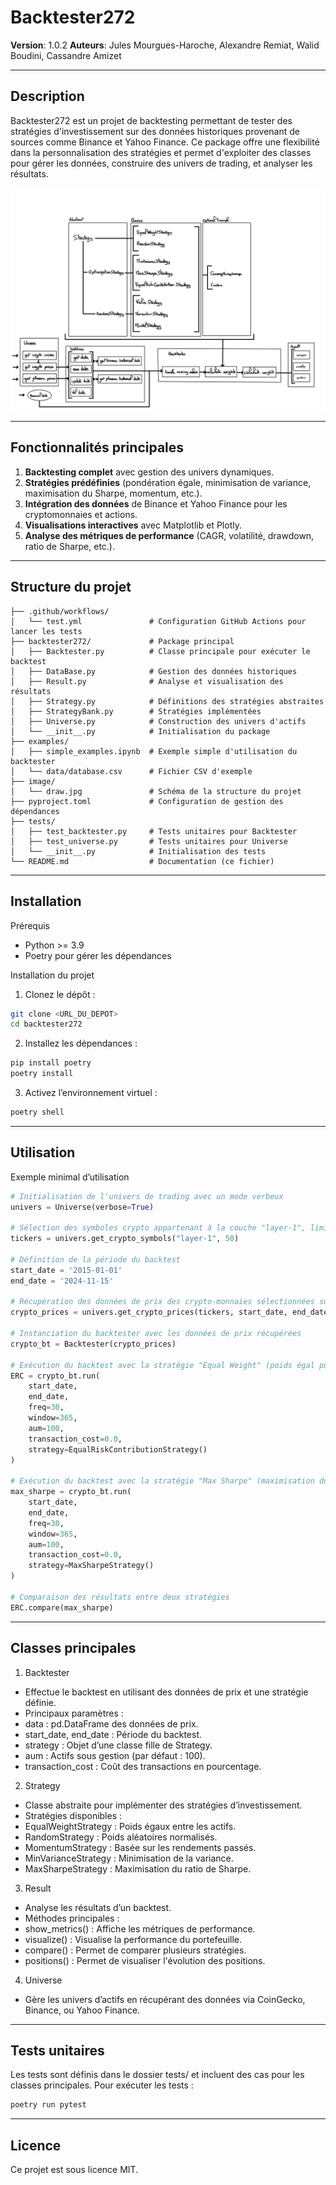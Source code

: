 # Backtester272

**Version**: 1.0.2
**Auteurs**: Jules Mourgues-Haroche, Alexandre Remiat, Walid Boudini, Cassandre Amizet  

---

## Description

Backtester272 est un projet de backtesting permettant de tester des stratégies d'investissement sur des données historiques provenant de sources comme Binance et Yahoo Finance. Ce package offre une flexibilité dans la personnalisation des stratégies et permet d'exploiter des classes pour gérer les données, construire des univers de trading, et analyser les résultats.

![Structure du projet](image/draw.jpg)

---

## Fonctionnalités principales

1. **Backtesting complet** avec gestion des univers dynamiques.
2. **Stratégies prédéfinies** (pondération égale, minimisation de variance, maximisation du Sharpe, momentum, etc.).
3. **Intégration des données** de Binance et Yahoo Finance pour les cryptomonnaies et actions.
4. **Visualisations interactives** avec Matplotlib et Plotly.
5. **Analyse des métriques de performance** (CAGR, volatilité, drawdown, ratio de Sharpe, etc.).

---

## Structure du projet

```plaintext
├── .github/workflows/
│   └── test.yml               # Configuration GitHub Actions pour lancer les tests
├── backtester272/             # Package principal
│   ├── Backtester.py          # Classe principale pour exécuter le backtest
│   ├── DataBase.py            # Gestion des données historiques
│   ├── Result.py              # Analyse et visualisation des résultats
│   ├── Strategy.py            # Définitions des stratégies abstraites
│   ├── StrategyBank.py        # Stratégies implémentées
│   ├── Universe.py            # Construction des univers d'actifs
│   └── __init__.py            # Initialisation du package
├── examples/
│   ├── simple_examples.ipynb  # Exemple simple d'utilisation du backtester
│   └── data/database.csv      # Fichier CSV d'exemple
├── image/
│   └── draw.jpg               # Schéma de la structure du projet
├── pyproject.toml             # Configuration de gestion des dépendances
├── tests/
│   ├── test_backtester.py     # Tests unitaires pour Backtester
│   ├── test_universe.py       # Tests unitaires pour Universe
│   └── __init__.py            # Initialisation des tests
└── README.md                  # Documentation (ce fichier)
```

--- 

## Installation

Prérequis

- Python >= 3.9
- Poetry pour gérer les dépendances

Installation du projet

1. Clonez le dépôt :

```bash
git clone <URL_DU_DEPOT>
cd backtester272
```

2. Installez les dépendances :

```bash
pip install poetry
poetry install
```

3. Activez l’environnement virtuel :

```bash
poetry shell
```

---

## Utilisation

Exemple minimal d’utilisation

```python
# Initialisation de l'univers de trading avec un mode verbeux
univers = Universe(verbose=True)

# Sélection des symboles crypto appartenant à la couche "layer-1", limité à 50 tickers
tickers = univers.get_crypto_symbols("layer-1", 50)

# Définition de la période du backtest
start_date = '2015-01-01'
end_date = '2024-11-15'

# Récupération des données de prix des crypto-monnaies sélectionnées sur la période définie
crypto_prices = univers.get_crypto_prices(tickers, start_date, end_date)

# Instanciation du backtester avec les données de prix récupérées
crypto_bt = Backtester(crypto_prices)

# Exécution du backtest avec la stratégie "Equal Weight" (poids égal pour chaque actif)
ERC = crypto_bt.run(
    start_date, 
    end_date, 
    freq=30, 
    window=365, 
    aum=100, 
    transaction_cost=0.0, 
    strategy=EqualRiskContributionStrategy()
)

# Exécution du backtest avec la stratégie "Max Sharpe" (maximisation du ratio de Sharpe)
max_sharpe = crypto_bt.run(
    start_date, 
    end_date, 
    freq=30, 
    window=365, 
    aum=100, 
    transaction_cost=0.0, 
    strategy=MaxSharpeStrategy()
)

# Comparaison des résultats entre deux stratégies
ERC.compare(max_sharpe)
```

---

## Classes principales

1. Backtester

- Effectue le backtest en utilisant des données de prix et une stratégie définie.
- Principaux paramètres :
- data : pd.DataFrame des données de prix.
- start_date, end_date : Période du backtest.
- strategy : Objet d’une classe fille de Strategy.
- aum : Actifs sous gestion (par défaut : 100).
- transaction_cost : Coût des transactions en pourcentage.

2. Strategy

- Classe abstraite pour implémenter des stratégies d’investissement.
- Stratégies disponibles :
- EqualWeightStrategy : Poids égaux entre les actifs.
- RandomStrategy : Poids aléatoires normalisés.
- MomentumStrategy : Basée sur les rendements passés.
- MinVarianceStrategy : Minimisation de la variance.
- MaxSharpeStrategy : Maximisation du ratio de Sharpe.

3. Result

- Analyse les résultats d’un backtest.
- Méthodes principales :
- show_metrics() : Affiche les métriques de performance.
- visualize() : Visualise la performance du portefeuille.
- compare() : Permet de comparer plusieurs stratégies.
- positions() : Permet de visualiser l'évolution des positions.

4. Universe

- Gère les univers d’actifs en récupérant des données via CoinGecko, Binance, ou Yahoo Finance.

---

## Tests unitaires

Les tests sont définis dans le dossier tests/ et incluent des cas pour les classes principales.
Pour exécuter les tests :

```bash
poetry run pytest
```

---

## Licence

Ce projet est sous licence MIT.
